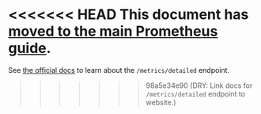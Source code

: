 <<<<<<< HEAD
This document has [moved to the main Prometheus guide](https://www.rabbitmq.com/prometheus.html#detailed-endpoint).
=======
See [the official docs](https://www.rabbitmq.com/prometheus.html#detailed-endpoint) to learn about the `/metrics/detailed` endpoint.
>>>>>>> 98a5e34e90 (DRY: Link docs for `/metrics/detailed` endpoint to website.)
